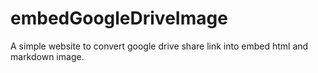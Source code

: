 # embedGoogleDriveImage
A simple website to convert google drive share link into embed html and markdown image.
